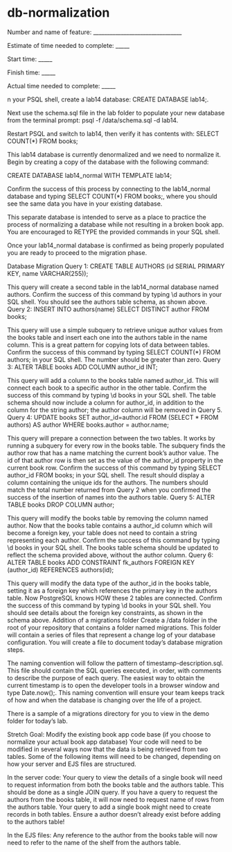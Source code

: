 # db-normalization

Number and name of feature: ________________________________

Estimate of time needed to complete: _____

Start time: _____

Finish time: _____

Actual time needed to complete: _____


n your PSQL shell, create a lab14 database: CREATE DATABASE lab14;.

Next use the schema.sql file in the lab folder to populate your new database from the terminal prompt: psql -f /data/schema.sql -d lab14.

Restart PSQL and switch to lab14, then verify it has contents with: SELECT COUNT(*) FROM books;

This lab14 database is currently denormalized and we need to normalize it. Begin by creating a copy of the database with the following command:

CREATE DATABASE lab14_normal WITH TEMPLATE lab14;

Confirm the success of this process by connecting to the lab14_normal database and typing SELECT COUNT(*) FROM books;, where you should see the same data you have in your existing database.

This separate database is intended to serve as a place to practice the process of normalizing a database while not resulting in a broken book app. You are encouraged to RETYPE the provided commands in your SQL shell.

Once your lab14_normal database is confirmed as being properly populated you are ready to proceed to the migration phase.

Database Migration
Query 1: CREATE TABLE AUTHORS (id SERIAL PRIMARY KEY, name VARCHAR(255));

This query will create a second table in the lab14_normal database named authors. Confirm the success of this command by typing \d authors in your SQL shell. You should see the authors table schema, as shown above.
Query 2: INSERT INTO authors(name) SELECT DISTINCT author FROM books;

This query will use a simple subquery to retrieve unique author values from the books table and insert each one into the authors table in the name column. This is a great pattern for copying lots of data between tables.
Confirm the success of this command by typing SELECT COUNT(*) FROM authors; in your SQL shell. The number should be greater than zero.
Query 3: ALTER TABLE books ADD COLUMN author_id INT;

This query will add a column to the books table named author_id. This will connect each book to a specific author in the other table.
Confirm the success of this command by typing \d books in your SQL shell. The table schema should now include a column for author_id, in addition to the column for the string author; the author column will be removed in Query 5.
Query 4: UPDATE books SET author_id=author.id FROM (SELECT * FROM authors) AS author WHERE books.author = author.name;

This query will prepare a connection between the two tables. It works by running a subquery for every row in the books table. The subquery finds the author row that has a name matching the current book’s author value. The id of that author row is then set as the value of the author_id property in the current book row.
Confirm the success of this command by typing SELECT author_id FROM books; in your SQL shell. The result should display a column containing the unique ids for the authors. The numbers should match the total number returned from Query 2 when you confirmed the success of the insertion of names into the authors table.
Query 5: ALTER TABLE books DROP COLUMN author;

This query will modify the books table by removing the column named author. Now that the books table contains a author_id column which will become a foreign key, your table does not need to contain a string representing each author.
Confirm the success of this command by typing \d books in your SQL shell. The books table schema should be updated to reflect the schema provided above, without the author column.
Query 6: ALTER TABLE books ADD CONSTRAINT fk_authors FOREIGN KEY (author_id) REFERENCES authors(id);

This query will modify the data type of the author_id in the books table, setting it as a foreign key which references the primary key in the authors table. Now PostgreSQL knows HOW these 2 tables are connected.
Confirm the success of this command by typing \d books in your SQL shell. You should see details about the foreign key constraints, as shown in the schema above.
Addition of a migrations folder
Create a /data folder in the root of your repository that contains a folder named migrations. This folder will contain a series of files that represent a change log of your database configuration. You will create a file to document today’s database migration steps.

The naming convention will follow the pattern of timestamp-description.sql. This file should contain the SQL queries executed, in order, with comments to describe the purpose of each query. The easiest way to obtain the current timestamp is to open the developer tools in a browser window and type Date.now();. This naming convention will ensure your team keeps track of how and when the database is changing over the life of a project.

There is a sample of a migrations directory for you to view in the demo folder for today’s lab.

Stretch Goal: Modify the existing book app code base (if you choose to normalize your actual book app database)
Your code will need to be modified in several ways now that the data is being retrieved from two tables. Some of the following items will need to be changed, depending on how your server and EJS files are structured.

In the server code:
Your query to view the details of a single book will need to request information from both the books table and the authors table. This should be done as a single JOIN query.
If you have a query to request the authors from the books table, it will now need to request name of rows from the authors table.
Your query to add a single book might need to create records in both tables. Ensure a author doesn’t already exist before adding to the authors table!

In the EJS files:
Any reference to the author from the books table will now need to refer to the name of the shelf from the authors table.